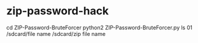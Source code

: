 # zip-password-hack
cd ZIP-Password-BruteForcer
python2 ZIP-Password-BruteForcer.py
ls
01
/sdcard/file name
/sdcard/zip file name
